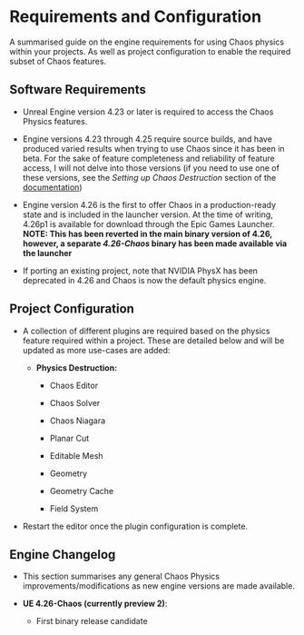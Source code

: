 # Requirements and Configuration

A summarised guide on the engine requirements for using Chaos physics within your projects. As well as project configuration to enable the required subset of Chaos features.

## Software Requirements
* Unreal Engine version 4.23 or later is required to access the Chaos Physics features.

* Engine versions 4.23 through 4.25 require source builds, and have produced varied results when trying to use Chaos since it has been in beta. For the sake of feature completeness and reliability of feature access, I will not delve into those versions (if you need to use one of these versions, see the *Setting up Chaos Destruction* section of the [documentation](https://docs.unrealengine.com/en-US/Engine/Chaos/ChaosDestruction/ChaosDestructionOverview/index.html))

* Engine version 4.26 is the first to offer Chaos in a production-ready state and is included in the launcher version. At the time of writing, 4.26p1 is available for download through the Epic Games Launcher. **NOTE: This has been reverted in the main binary version of 4.26, however, a separate _4.26-Chaos_ binary has been made available via the launcher**

* If porting an existing project, note that NVIDIA PhysX has been deprecated in 4.26 and Chaos is now the default physics engine.

## Project Configuration

* A collection of different plugins are required based on the physics feature required within a project. These are detailed below and will be updated as more use-cases are added:
  
  * **Physics Destruction:**

    * Chaos Editor

    * Chaos Solver

    * Chaos Niagara

    * Planar Cut

    * Editable Mesh

    * Geometry

    * Geometry Cache

    * Field System

* Restart the editor once the plugin configuration is complete.
  

## Engine Changelog
* This section summarises any general Chaos Physics improvements/modifications as new engine versions are made available.
  
* **UE 4.26-Chaos (currently preview 2)**: 
  
  * First binary release candidate
